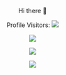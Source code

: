 <p align="center">
  Hi there 👋
</p>

<p align="center">
  Profile Visitors: <img src="https://visitor-badge.laobi.icu/badge?page_id=dano20zombie">
</p>

<p align="center">
  <img src="https://github-profile-trophy.vercel.app/?username=dano20zombie&theme=darkhub">
</p>

<p align="center">
  <img src="https://github-readme-stats.vercel.app/api?username=dano20zombie&show_icons=true&theme=transparent&count_private=true">
</p>

<p align="center">
  <img src="https://github-readme-stats.vercel.app/api/top-langs/?username=dano20zombie&layout=compact&theme=transparent">
</p>

<!--
**dano20zombie/dano20zombie** is a ✨ _special_ ✨ repository because its `README.md` (this file) appears on your GitHub profile.

Here are some ideas to get you started:

- 🔭 I’m currently working on ...
- 🌱 I’m currently learning ...
- 👯 I’m looking to collaborate on ...
- 🤔 I’m looking for help with ...
- 💬 Ask me about ...
- 📫 How to reach me: ...
- 😄 Pronouns: ...
- ⚡ Fun fact: ...
-->
